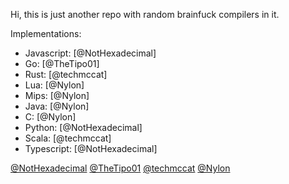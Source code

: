 Hi, this is just another repo with random brainfuck compilers in it.

Implementations:
- Javascript: [@NotHexadecimal]
- Go: [@TheTipo01]
- Rust: [@techmccat]
- Lua: [@Nylon]
- Mips: [@Nylon]
- Java: [@Nylon]
- C: [@Nylon]
- Python: [@NotHexadecimal]
- Scala: [@techmccat]
- Typescript: [@NotHexadecimal]

[@NotHexadecimal](https://github.com/NotHexadecimal)
[@TheTipo01](https://github.com/TheTipo01)
[@techmccat](https://github.com/techmccat)
[@Nylon](https://github.com/nylone)
